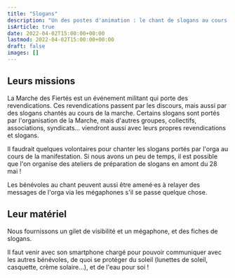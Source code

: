 ```yaml
---
title: "Slogans"
description: "Un des postes d'animation : le chant de slogans au cours de la Marche des Fiertés."
isArticle: true
date: 2022-04-02T15:00:00+00:00
lastmod: 2022-04-02T15:00:00+00:00
draft: false
images: []
---
```


## Leurs missions

La Marche des Fiertés est un événement militant qui porte des revendications. Ces revendications passent par les discours, mais aussi par des slogans chantés au cours de la marche. Certains slogans sont portés par l'organisation de la Marche, mais d'autres groupes, collectifs, associations, syndicats… viendront aussi avec leurs propres revendications et slogans.

Il faudrait quelques volontaires pour chanter les slogans portés par l'orga au cours de la manifestation. Si nous avons un peu de temps, il est possible que l'on organise des ateliers de préparation de slogans en amont du 28 mai !

Les bénévoles au chant peuvent aussi être amené·es à relayer des messages de l'orga via les mégaphones s'il se passe quelque chose.

## Leur matériel

Nous fournissons un gilet de visibilité et un mégaphone, et des fiches de slogans.

Il faut venir avec son smartphone chargé pour pouvoir communiquer avec les autres bénévoles, de quoi se protéger du soleil (lunettes de soleil, casquette, crème solaire…), et de l'eau pour soi !
